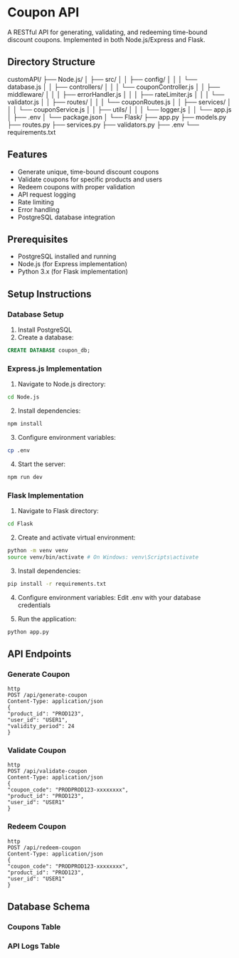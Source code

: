 # Coupon API

A RESTful API for generating, validating, and redeeming time-bound discount coupons. Implemented in both Node.js/Express and Flask.

## Directory Structure

customAPI/
├── Node.js/
│ ├── src/
│ │ ├── config/
│ │ │ └── database.js
│ │ ├── controllers/
│ │ │ └── couponController.js
│ │ ├── middleware/
│ │ │ ├── errorHandler.js
│ │ │ ├── rateLimiter.js
│ │ │ └── validator.js
│ │ ├── routes/
│ │ │ └── couponRoutes.js
│ │ ├── services/
│ │ │ └── couponService.js
│ │ ├── utils/
│ │ │ └── logger.js
│ │ └── app.js
│ ├── .env
│ └── package.json
│
└── Flask/
├── app.py
├── models.py
├── routes.py
├── services.py
├── validators.py
├── .env
└── requirements.txt


## Features

- Generate unique, time-bound discount coupons
- Validate coupons for specific products and users
- Redeem coupons with proper validation
- API request logging
- Rate limiting
- Error handling
- PostgreSQL database integration

## Prerequisites

- PostgreSQL installed and running
- Node.js (for Express implementation)
- Python 3.x (for Flask implementation)

## Setup Instructions

### Database Setup

1. Install PostgreSQL
2. Create a database:
```sql
CREATE DATABASE coupon_db;
```

### Express.js Implementation

1. Navigate to Node.js directory:
```bash
cd Node.js
```

2. Install dependencies:
```bash
npm install
```

3. Configure environment variables:
```bash
cp .env
```

4. Start the server:
```bash
npm run dev
```

### Flask Implementation

1. Navigate to Flask directory:
```bash
cd Flask
```

2. Create and activate virtual environment:
```bash
python -m venv venv
source venv/bin/activate # On Windows: venv\Scripts\activate
```

3. Install dependencies:
```bash
pip install -r requirements.txt
```

4. Configure environment variables:
Edit .env with your database credentials

5. Run the application:
```bash
python app.py
```

## API Endpoints

### Generate Coupon
```
http
POST /api/generate-coupon
Content-Type: application/json
{
"product_id": "PROD123",
"user_id": "USER1",
"validity_period": 24
}
```

### Validate Coupon
```
http
POST /api/validate-coupon
Content-Type: application/json
{
"coupon_code": "PRODPROD123-xxxxxxxx",
"product_id": "PROD123",
"user_id": "USER1"
}
```

### Redeem Coupon
```
http
POST /api/redeem-coupon
Content-Type: application/json
{
"coupon_code": "PRODPROD123-xxxxxxxx",
"product_id": "PROD123",
"user_id": "USER1"
}
```

## Database Schema

### Coupons Table



### API Logs Table


